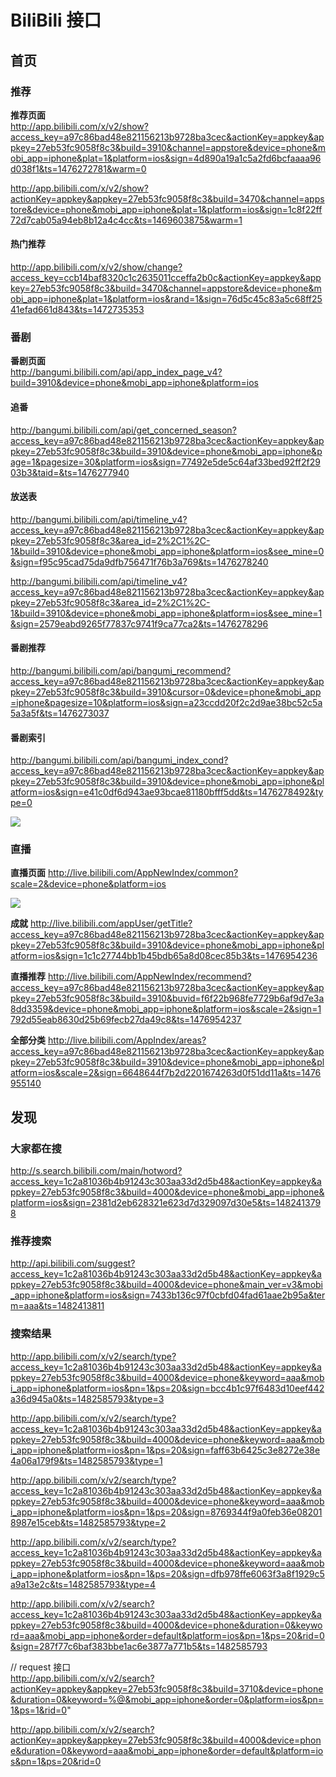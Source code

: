 # BiliBili 接口
## 首页
### 推荐
**推荐页面**  
http://app.bilibili.com/x/v2/show?access_key=a97c86bad48e821156213b9728ba3cec&actionKey=appkey&appkey=27eb53fc9058f8c3&build=3910&channel=appstore&device=phone&mobi_app=iphone&plat=1&platform=ios&sign=4d890a19a1c5a2fd6bcfaaaa96d038f1&ts=1476272781&warm=0

http://app.bilibili.com/x/v2/show?actionKey=appkey&appkey=27eb53fc9058f8c3&build=3470&channel=appstore&device=phone&mobi_app=iphone&plat=1&platform=ios&sign=1c8f22ff72d7cab05a94eb8b12a4c4cc&ts=1469603875&warm=1

#### 热门推荐
http://app.bilibili.com/x/v2/show/change?access_key=ccb14baf8320c1c2635011cceffa2b0c&actionKey=appkey&appkey=27eb53fc9058f8c3&build=3470&channel=appstore&device=phone&mobi_app=iphone&plat=1&platform=ios&rand=1&sign=76d5c45c83a5c68ff2541efad661d843&ts=1472735353

### 番剧
**番剧页面**  
http://bangumi.bilibili.com/api/app_index_page_v4?build=3910&device=phone&mobi_app=iphone&platform=ios

#### 追番
http://bangumi.bilibili.com/api/get_concerned_season?access_key=a97c86bad48e821156213b9728ba3cec&actionKey=appkey&appkey=27eb53fc9058f8c3&build=3910&device=phone&mobi_app=iphone&page=1&pagesize=30&platform=ios&sign=77492e5de5c64af33bed92ff2f2903b3&taid=&ts=1476277940

#### 放送表
http://bangumi.bilibili.com/api/timeline_v4?access_key=a97c86bad48e821156213b9728ba3cec&actionKey=appkey&appkey=27eb53fc9058f8c3&area_id=2%2C1%2C-1&build=3910&device=phone&mobi_app=iphone&platform=ios&see_mine=0&sign=f95c95cad75da9dfb756471f76b3a769&ts=1476278240

http://bangumi.bilibili.com/api/timeline_v4?access_key=a97c86bad48e821156213b9728ba3cec&actionKey=appkey&appkey=27eb53fc9058f8c3&area_id=2%2C1%2C-1&build=3910&device=phone&mobi_app=iphone&platform=ios&see_mine=1&sign=2579eabd9265f77837c9741f9ca77ca2&ts=1476278296

#### 番剧推荐 
http://bangumi.bilibili.com/api/bangumi_recommend?access_key=a97c86bad48e821156213b9728ba3cec&actionKey=appkey&appkey=27eb53fc9058f8c3&build=3910&cursor=0&device=phone&mobi_app=iphone&pagesize=10&platform=ios&sign=a23ccdd20f2c2d9ae38bc52c5a5a3a5f&ts=1476273037

#### 番剧索引
http://bangumi.bilibili.com/api/bangumi_index_cond?access_key=a97c86bad48e821156213b9728ba3cec&actionKey=appkey&appkey=27eb53fc9058f8c3&build=3910&device=phone&mobi_app=iphone&platform=ios&sign=e41c0df6d943ae93bcae81180bfff5dd&ts=1476278492&type=0

![](http://ww3.sinaimg.cn/large/650c943bgw1f8pt9qcyusj209h0h6dit)

### 直播
**直播页面**
http://live.bilibili.com/AppNewIndex/common?scale=2&device=phone&platform=ios

![](http://ww3.sinaimg.cn/large/650c943bgw1f96ci7i0mdj209o05dq3a)

**成就**
http://live.bilibili.com/appUser/getTitle?access_key=a97c86bad48e821156213b9728ba3cec&actionKey=appkey&appkey=27eb53fc9058f8c3&build=3910&device=phone&mobi_app=iphone&platform=ios&sign=1c1c27744bb1b45bdb65a8d08cec85b3&ts=1476954236

**直播推荐**
http://live.bilibili.com/AppNewIndex/recommend?access_key=a97c86bad48e821156213b9728ba3cec&actionKey=appkey&appkey=27eb53fc9058f8c3&build=3910&buvid=f6f22b968fe7729b6af9d7e3a8dd3359&device=phone&mobi_app=iphone&platform=ios&scale=2&sign=1792d55eab8630d25b69fecb27da49c8&ts=1476954237

**全部分类**
http://live.bilibili.com/AppIndex/areas?access_key=a97c86bad48e821156213b9728ba3cec&actionKey=appkey&appkey=27eb53fc9058f8c3&build=3910&device=phone&mobi_app=iphone&platform=ios&scale=2&sign=6648644f7b2d2201674263d0f51dd11a&ts=1476955140

## 发现
### 大家都在搜
http://s.search.bilibili.com/main/hotword?access_key=1c2a81036b4b91243c303aa33d2d5b48&actionKey=appkey&appkey=27eb53fc9058f8c3&build=4000&device=phone&mobi_app=iphone&platform=ios&sign=2381d2eb628321e623d7d329097d30e5&ts=1482413798

### 推荐搜索
http://api.bilibili.com/suggest?access_key=1c2a81036b4b91243c303aa33d2d5b48&actionKey=appkey&appkey=27eb53fc9058f8c3&build=4000&device=phone&main_ver=v3&mobi_app=iphone&platform=ios&sign=7433b136c97f0cbfd04fad61aae2b95a&term=aaa&ts=1482413811

### 搜索结果

http://app.bilibili.com/x/v2/search/type?access_key=1c2a81036b4b91243c303aa33d2d5b48&actionKey=appkey&appkey=27eb53fc9058f8c3&build=4000&device=phone&keyword=aaa&mobi_app=iphone&platform=ios&pn=1&ps=20&sign=bcc4b1c97f6483d10eef442a36d945a0&ts=1482585793&type=3

http://app.bilibili.com/x/v2/search/type?access_key=1c2a81036b4b91243c303aa33d2d5b48&actionKey=appkey&appkey=27eb53fc9058f8c3&build=4000&device=phone&keyword=aaa&mobi_app=iphone&platform=ios&pn=1&ps=20&sign=faff63b6425c3e8272e38e4a06a179f9&ts=1482585793&type=1

http://app.bilibili.com/x/v2/search/type?access_key=1c2a81036b4b91243c303aa33d2d5b48&actionKey=appkey&appkey=27eb53fc9058f8c3&build=4000&device=phone&keyword=aaa&mobi_app=iphone&platform=ios&pn=1&ps=20&sign=8769344f9a0feb36e082018987e15ceb&ts=1482585793&type=2

http://app.bilibili.com/x/v2/search/type?access_key=1c2a81036b4b91243c303aa33d2d5b48&actionKey=appkey&appkey=27eb53fc9058f8c3&build=4000&device=phone&keyword=aaa&mobi_app=iphone&platform=ios&pn=1&ps=20&sign=dfb978ffe6063f3a8f1929c5a9a13e2c&ts=1482585793&type=4

http://app.bilibili.com/x/v2/search?access_key=1c2a81036b4b91243c303aa33d2d5b48&actionKey=appkey&appkey=27eb53fc9058f8c3&build=4000&device=phone&duration=0&keyword=aaa&mobi_app=iphone&order=default&platform=ios&pn=1&ps=20&rid=0&sign=287f77c6baf383bbe1ac6e3877a771b5&ts=1482585793

// request 接口  
http://app.bilibili.com/x/v2/search?actionKey=appkey&appkey=27eb53fc9058f8c3&build=3710&device=phone&duration=0&keyword=%@&mobi_app=iphone&order=0&platform=ios&pn=1&ps=1&rid=0"

http://app.bilibili.com/x/v2/search?actionKey=appkey&appkey=27eb53fc9058f8c3&build=4000&device=phone&duration=0&keyword=aaa&mobi_app=iphone&order=default&platform=ios&pn=1&ps=20&rid=0







